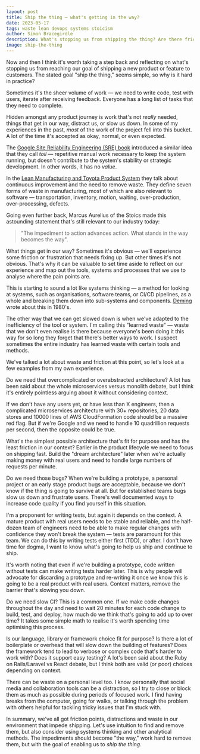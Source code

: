 ```yaml
---
layout: post
title: Ship the thing — what's getting in the way?
date: 2023-05-17
tags: waste lean devops systems stoicism
author: Simon Bracegirdle
description: What's stopping us from shipping the thing? Are there friction points or waste getting in the way?
image: ship-the-thing
---
```


Now and then I think it's worth taking a step back and reflecting on what's stopping us from reaching our goal of shipping a new product or feature to customers. The stated goal "ship the thing," seems simple, so why is it hard in practice?

Sometimes it's the sheer volume of work — we need to write code, test with users, iterate after receiving feedback. Everyone has a long list of tasks that they need to complete.

Hidden amongst any product journey is work that's not *really* needed, things that get in our way, distract us, or slow us down. In some of my experiences in the past, *most* of the work of the project fell into this bucket. A lot of the time it's accepted as okay, normal, or even expected.

The [Google Site Reliability Engineering (SRE) book](https://sre.google/workbook/table-of-contents/) introduced a similar idea that they call *toil* — repetitive manual work necessary to keep the system running, but doesn't contribute to the system's stability or strategic development. In other words, it has no *value*.

In the [Lean Manufacturing and Toyota Product System](https://en.wikipedia.org/wiki/Lean_manufacturing) they talk about continuous improvement and the need to remove waste. They define seven forms of waste in manufacturing, most of which are also relevant to software — transportation, inventory, motion, waiting, over-production, over-processing, defects.

Going even further back, Marcus Aurelius of the Stoics made this astounding statement that's still relevant to our industry today:

> "The impediment to action advances action. What stands in the way becomes the way".

What things get in our way? Sometimes it's obvious — we'll experience some friction or frustration that needs fixing up. But other times it's not obvious. That's why it can be valuable to set time aside to reflect on our experience and map out the tools, systems and processes that we use to analyse where the pain points are.

This is starting to sound a lot like systems thinking — a method for looking at systems, such as organisations, software teams, or CI/CD pipelines, as a whole and breaking them down into sub-systems and components. [Deming](https://en.wikipedia.org/wiki/W._Edwards_Deming) wrote about this in 1980's.

The other way that we can get slowed down is when we've adapted to the inefficiency of the tool or system. I'm calling this "learned waste" — waste that we don't even realise is there because everyone's been doing it this way for so long they forget that there's better ways to work. I suspect sometimes the entire industry has learned waste with certain tools and methods.

We've talked a lot about waste and friction at this point, so let's look at a few examples from my own experience.

Do we need that overcomplicated or overabstracted architecture? A lot has been said about the whole microservices versus monolith debate, but I think it's entirely pointless arguing about it without considering context.

If we don't have any users yet, or have less than X engineers, then a complicated microservices architecture with 30+ repositories, 20 data stores and 10000 lines of AWS CloudFormation code should be a massive red flag. But if we're Google and we need to handle 10 quadrillion requests per second, then the opposite could be true.

What's the simplest possible architecture that's fit for purpose and has the least friction in our context? Earlier in the product lifecycle we need to focus on shipping fast. Build the "dream architecture" later when we're actually making money with real users and need to handle large numbers of requests per minute.

Do we need those bugs? When we're building a prototype, a personal project or an early stage product bugs are acceptable, because we don't know if the thing is going to survive at all. But for established teams bugs slow us down and frustrate users. There's well documented ways to increase code quality if you find yourself in this situation.

I'm a proponent for writing tests, but again it depends on the context. A mature product with real users needs to be stable and reliable, and the half-dozen team of engineers need to be able to make regular changes with confidence they won't break the system — tests are paramount for this team. We can do this by writing tests either first (TDD), or after. I don't have time for dogma, I want to know what's going to help us ship and continue to ship.

It's worth noting that even if we're building a prototype, code written without tests can make writing tests harder later. This is why people will advocate for discarding a prototype and re-writing it once we know this is going to be a real product with real users. Context matters, remove the barrier that's slowing you down.

Do we need slow CI? This is a common one. If we make code changes throughout the day and need to wait 20 minutes for each code change to build, test, and deploy, how much do we think that's going to add up to over time? It takes some simple math to realise it's worth spending time optimising this process.

Is our language, library or framework choice fit for purpose? Is there a lot of boilerplate or overhead that will slow down the building of features? Does the framework tend to lead to verbose or complex code that's harder to work with? Does it support easy testing? A lot's been said about the Ruby on Rails/Laravel vs React debate, but I think both are valid (or poor) choices depending on context.

There can be waste on a personal level too. I know personally that social media and collaboration tools can be a distraction, so I try to close or block them as much as possible during periods of focused work. I find having breaks from the computer, going for walks, or talking through the problem with others helpful for tackling tricky issues that I'm stuck with.

In summary, we've all got friction points, distractions and waste in our environment that impede shipping. Let's use intuition to find and remove them, but also consider using systems thinking and other analytical methods. The impediments should become "the way," work hard to remove them, but with the goal of enabling us to *ship the thing*.
